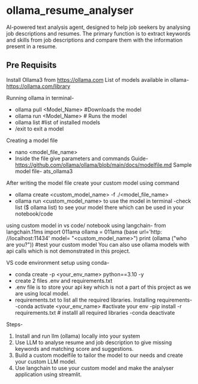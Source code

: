# ollama_resume_analyser
AI-powered text analysis agent, designed to help job seekers by analysing job descriptions and resumes. The primary function is to extract keywords and skills from job descriptions and compare them with the information present in a resume.

## Pre Requisits
Install Ollama3 from https://ollama.com
List of models available in ollama- https://ollama.com/library

Running ollama in terminal-
- ollama pull <Model_Name> #Downloads the model
- ollama run <Model_Name> # Runs the model
- ollama list #list of installed models
- /exit to exit a model

Creating a model file
- nano <model_file_name>
- Inside the file give parameters and commands Guide- https://github.com/ollama/ollama/blob/main/docs/modelfile.md
Sample model file- ats_ollama3

After writing the model file create your custom model using command
- ollama create <custom_model_name> -f ./<model_file_name>
- ollama run <custom_model_name> to use the model in terminal 
-check list ($ ollama list) to see your model there which can be used in your notebook/code

using custom model in vs code/ notebook using langchain-
from langchain.11ms import 011ama
oIlama = 011ama (base url='http: //localhost:11434'
model= "<custom_model_name>")
print (ollama ("who are you?")) #test your custom model
You can also use ollama models with api calls which is not demonstrated in this project.



VS code environment setup using conda-
- conda create -p <your_env_name> python==3.10 -y
- create 2 files .env and requirements.txt
- .env file is to store your api key which is not a part of this project as we are using local model.
- requirements.txt to list all the required libraries.
Installing requirements-
  -conda activate <your_env_name> #activate your env
  -pip install -r requirements.txt # installl all required libraries
  -conda deactivate
   

Steps-
1. Install and run llm (ollama) locally into your system
2. Use LLM to analyse resume and job description to give missing keywords and matching score and suggestions.
3. Build a custom modelfile to tailor the model to our needs and create your custom LLM model.
4. Use langchain to use your custom model and make the analyser application using streamlit.
